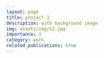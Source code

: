 ```yaml
---
layout: page
title: project 1
description: with background image
img: assets/img/12.jpg
importance: 1
category: work
related_publications: true
---
```

